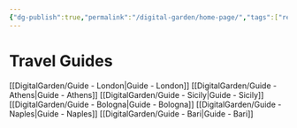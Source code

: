 ```yaml
---
{"dg-publish":true,"permalink":"/digital-garden/home-page/","tags":["resource","gardenEntry"]}
---
```


# Travel Guides

[[DigitalGarden/Guide - London\|Guide - London]]
[[DigitalGarden/Guide - Athens\|Guide - Athens]]
[[DigitalGarden/Guide - Sicily\|Guide - Sicily]]
[[DigitalGarden/Guide - Bologna\|Guide - Bologna]]
[[DigitalGarden/Guide - Naples\|Guide - Naples]]
[[DigitalGarden/Guide - Bari\|Guide - Bari]]
